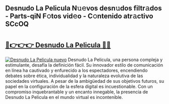 ## Desnudo La Pelicula N𝚞𝚎vos desn𝚞dos filtr𝚊dos - Parts-qiN F𝚘tos vid𝚎o - C𝚘ntenido atr𝚊ctivo SCcOQ

# <h2><a href="http://mb645hl.tromn.icu/?c=Desnudo+La+Pelicula">🔗👉👉👉 Desnudo La Pelicula 🔗🔗</a></h2>

[![Desnudo La Pelicula nuevo](https://i.imgur.com/pEAQMta.gif)](http://mb645hl.tromn.icu/?c=Desnudo+La+Pelicula)
Desnudo La Pelicula, una persona compleja y estimulante, desafía la definición fácil. Su innovador estilo de comunicación en línea ha cautivado y enfurecido a los espectadores, encendiendo debates sobre ética, individualidad y la naturaleza evolutiva de las sociedades virtuales. A pesar de la ambigüedad de sus objetivos futuros, su papel en la configuración de la esfera digital es incuestionable. Con un compromiso inquebrantable y un encanto innegable, la presencia de Desnudo La Pelicula en el mundo virtual es incontenible.
